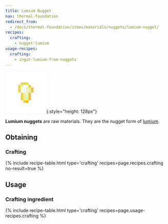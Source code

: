 ```yaml
---
title: Lumium Nugget
nav: thermal-foundation
redirect_from:
  - /docs/thermal-foundation/items/materials/nuggets/lumium-nugget/
recipes:
  crafting:
    - nugget-lumium
usage-recipes:
  crafting:
    - ingot-lumium-from-nuggets
---
```


![Lumium nugget](/assets/images/thermal-foundation/nugget-lumium.png){:style="height: 128px"}


**Lumium nuggets** are raw materials. They are the nugget form of
[lumium](/docs/lumium-ingot/).


Obtaining
---------

### Crafting
{% include recipe-table.html type='crafting' recipes=page.recipes.crafting no-result=true %}


Usage
-----

### Crafting ingredient
{% include recipe-table.html type='crafting' recipes=page.usage-recipes.crafting %}
